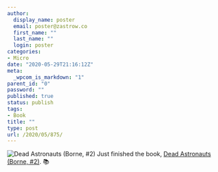 ```yaml
---
author:
  display_name: poster
  email: poster@zastrow.co
  first_name: ""
  last_name: ""
  login: poster
categories:
- Micro
date: "2020-05-29T21:16:12Z"
meta:
  _wpcom_is_markdown: "1"
parent_id: "0"
password: ""
published: true
status: publish
tags:
- Book
title: ""
type: post
url: /2020/05/875/
---
```

<p><img src="{{ site.baseurl }}/assets/2020/05/37589179._SY75_.jpg" alt="Dead Astronauts (Borne, #2)" /> Just finished the book, <a href="https://www.goodreads.com/review/show/3290471751?utm_medium=api&amp;utm_source=rss">Dead Astronauts (Borne, #2)</a>. 📚</p>
